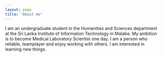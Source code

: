 ```yaml
---
layout: page
title: "About me" 
---
```


I am an undergraduate student in the Humanities and Sciences department at the Sri Lanka Institute of Information Technology in Malabe. 
My ambition is to become Medical Laboratory Scientist one day. 
I am a person who reliable, teamplayer and enjoy working with others. I am interested in learning new things.
